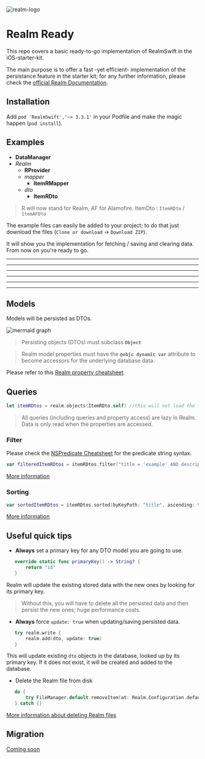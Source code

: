 ﻿![realm-logo](https://github.com/realm/realm-cocoa/raw/master/logo.png)
# Realm Ready

This repo covers a basic ready-to-go implementation of RealmSwift in the iOS-starter-kit.

The main purpose is to offer a fast -yet efficient- implementation of the persistance feature in the starter kit; for any further information, please check the [official Realm Documentation](https://www.realm.io/docs/swift/latest/).

## Installation

Add `pod 'RealmSwift','~> 3.3.1'` in your Podfile and make the magic happen (`pod install`).

## Examples

- **DataManager**
- *Realm*
	- **RProvider**
	- *mapper*
		- **ItemRMapper**
	- *dto*
		- **ItemRDto**

> R will now stand for Realm, AF for Alamofire.
> ItemDto : `ItemRDto` / `ItemAFDto`

The example files can easily be added to your project; to do that just download the files (`Clone or download` -> `Download ZIP`). 

It will show you the implementation for fetching / saving and clearing data. From now on you're ready to go.


------------------------------------------------------------
------------------------------------------------------------
------------------------------------------------------------
------------------------------------------------------------
------------------------------
------------------------------
## Models

Models will be persisted as DTOs. 


![mermaid graph](https://image.ibb.co/cPEqbJ/azzzz.png)
>Persisting objects (DTOs) must subclass **`Object`**

>Realm model properties must have the **`@objc dynamic var`** attribute to become accessors for the underlying database data.

Please refer to this [Realm property cheatsheet](https://www.realm.io/docs/swift/latest/#property-cheatsheet).

## Queries

 ```Swift
let itemRDtos = realm.objects(ItemRDto.self) //this will not load the fetched objects into memory
```
>All queries (including queries and property access) are lazy in Realm. Data is only read when the properties are accessed.

### Filter

Please check the [NSPredicate Cheatsheet](https://academy.realm.io/posts/nspredicate-cheatsheet/) for the predicate string syntax.

 ```Swift
var filteredItemRDtos = itemRDtos.filter("title = 'example' AND description BEGINSWITH 'I'")
```

[More information](https://www.realm.io/docs/swift/latest/#filtering)

### Sorting

 ```Swift
var sortedItemRDtos = itemRDtos.sorted(byKeyPath: "title", ascending: true)
```

[More information](https://www.realm.io/docs/swift/latest/#sorting)


## Useful quick tips

- **Always** set a primary key for any DTO model you are going to use.
 ```Swift
	override static func primaryKey() -> String? {
		return "id"
	}
```
Realm will update the existing stored data with the new ones by looking for its primary key.

> Without this, you will have to delete all the persisted data and then persist the new ones; huge performance costs.

- **Always** force `update: true` when updating/saving persisted data.
 ```Swift
	try realm.write {
		realm.add(dto, update: true)
	}
```
This will update existing `dto` objects in the database, looked up by its primary key. If it does not exist, it will be created and added to the database.


- Delete the Realm file from disk

 ```Swift
	do {
		try FileManager.default.removeItem(at: Realm.Configuration.defaultConfiguration.fileURL!)
	} catch {}
```

[More information about deleting Realm files](https://www.realm.io/docs/swift/latest/#deleting-realm-files)


## Migration

[Coming soon](https://www.realm.io/docs/swift/latest/#migrations)
